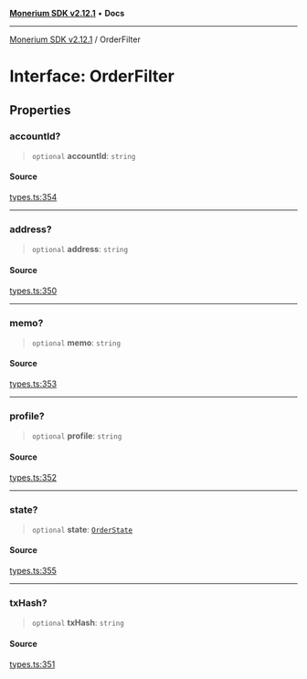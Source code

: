 [**Monerium SDK v2.12.1**](../README.md) • **Docs**

---

[Monerium SDK v2.12.1](../README.md) / OrderFilter

# Interface: OrderFilter

## Properties

### accountId?

> `optional` **accountId**: `string`

#### Source

[types.ts:354](https://github.com/monerium/js-monorepo/blob/510d89096a606a615f5ce0c00a69ec9c89563e68/packages/sdk/src/types.ts#L354)

---

### address?

> `optional` **address**: `string`

#### Source

[types.ts:350](https://github.com/monerium/js-monorepo/blob/510d89096a606a615f5ce0c00a69ec9c89563e68/packages/sdk/src/types.ts#L350)

---

### memo?

> `optional` **memo**: `string`

#### Source

[types.ts:353](https://github.com/monerium/js-monorepo/blob/510d89096a606a615f5ce0c00a69ec9c89563e68/packages/sdk/src/types.ts#L353)

---

### profile?

> `optional` **profile**: `string`

#### Source

[types.ts:352](https://github.com/monerium/js-monorepo/blob/510d89096a606a615f5ce0c00a69ec9c89563e68/packages/sdk/src/types.ts#L352)

---

### state?

> `optional` **state**: [`OrderState`](../enumerations/OrderState.md)

#### Source

[types.ts:355](https://github.com/monerium/js-monorepo/blob/510d89096a606a615f5ce0c00a69ec9c89563e68/packages/sdk/src/types.ts#L355)

---

### txHash?

> `optional` **txHash**: `string`

#### Source

[types.ts:351](https://github.com/monerium/js-monorepo/blob/510d89096a606a615f5ce0c00a69ec9c89563e68/packages/sdk/src/types.ts#L351)
